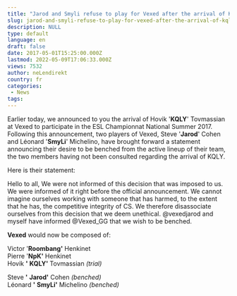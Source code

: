 ```yaml
---
title: "Jarod and Smyli refuse to play for Vexed after the arrival of KQLY"
slug: jarod-and-smyli-refuse-to-play-for-vexed-after-the-arrival-of-kqly
description: NULL
type: default
language: en
draft: false
date: 2017-05-01T15:25:00.000Z
lastmod: 2022-05-09T17:06:33.000Z
views: 7532
author: neLendirekt
country: fr
categories:
 - News
tags:
---
```

Earlier today, we announced to you the arrival of Hovik '**KQLY**' Tovmassian at Vexed to participate in the ESL Championnat National Summer 2017\. Following this announcement, two players of Vexed, Steve '**Jarod**' Cohen and Léonard '**SmyLi**' Michelino, have brought forward a statement announcing their desire to be benched from the active lineup of their team, the two members having not been consulted regarding the arrival of KQLY.

Here is their statement:

Hello to all, We were not informed of this decision that was imposed to us. We were informed of it right before the official announcement. We cannot imagine ourselves working with someone that has harmed, to the extent that he has, the competitive integrity of CS. We therefore disassociate ourselves from this decision that we deem unethical. @vexedjarod and myself have informed @Vexed\_GG that we wish to be benched. 

**Vexed** would now be composed of:

Victor '**Roombang'** Henkinet  
Pierre '**NpK'** Henkinet  
Hovik **'** **KQLY'** Tovmassian _(trial)_  
  
Steve **'** **Jarod'** Cohen _(benched)_  
Léonard **'** **SmyLi'** Michelino _(benched)_
